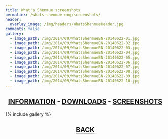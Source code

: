 ```yaml
---
title: What's Shenmue screenshots
permalink: /whats-shenmue-eng/screenshots/
header:
  overlay_image: /img/headers/WhatsShenmueHeader.jpg
comments: false
gallery:
  - image_path: /img/2014/09/WhatsShenmueEN-20140622-01.jpg
  - image_path: /img/2014/09/WhatsShenmueEN-20140622-02.jpg
  - image_path: /img/2014/09/WhatsShenmueEN-20140622-03.jpg
  - image_path: /img/2014/09/WhatsShenmueEN-20140622-04.jpg
  - image_path: /img/2014/09/WhatsShenmueEN-20140622-05.jpg
  - image_path: /img/2014/09/WhatsShenmueEN-20140622-06.jpg
  - image_path: /img/2014/09/WhatsShenmueEN-20140622-07.jpg
  - image_path: /img/2014/09/WhatsShenmueEN-20140622-08.jpg
  - image_path: /img/2014/09/WhatsShenmueEN-20140622-09.jpg
  - image_path: /img/2014/09/WhatsShenmueEN-20140622-10.jpg
---
```

<h2 style="text-align: center;"><strong><a href="/whats-shenmue-eng/information/">INFORMATION</a> - <a href="/whats-shenmue-eng/download/">DOWNLOADS</a> - <a href="/whats-shenmue-eng/screenshots/">SCREENSHOTS</a></strong></h2>

{% include gallery %}

<h2 style="text-align: center;"><strong><a href="/whats-shenmue-eng/">BACK</a></strong></h2>

